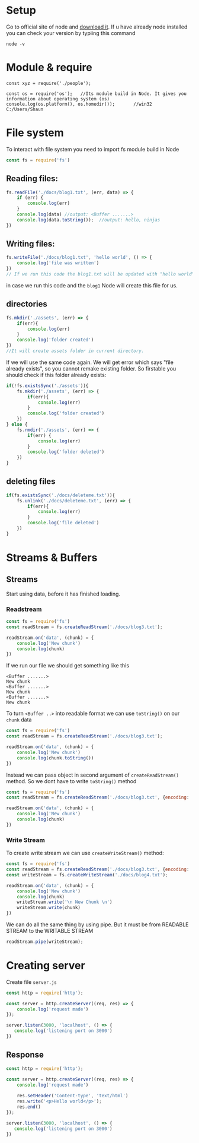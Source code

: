 # Setup

Go to official site of node and [download it](https://nodejs.org/en/). If u have already node installed you can check your version by typiing this command 

```
node -v
```

# Module & require

```
const xyz = require('./people'); 

const os = require('os');   //Its module build in Node. It gives you information about operating system (os)
console.log(os.platform(), os.homedir()); 		//win32  C:/Users/Shaun
```

# File system

To interact with file system you need to import fs module build in Node

```javascript
const fs = require('fs')
```

## Reading files:

```javascript
fs.readFile('./docs/blog1.txt', (err, data) => {
	if (err) {
        console.log(err)
    }
    console.log(data) //output: <Buffer .......>
    console.log(data.toString());  //output: hello, ninjas
})
```

## Writing files:

```javascript
fs.writeFile('./docs/blog1.txt', 'hello world', () => {
    console.log('file was written')
})      
// If we run this code the blog1.txt will be updated with "hello world"
```

in case we run this code and the `blog1` Node will create this file for us.

## directories

```javascript
fs.mkdir('./assets', (err) => {
	if(err){
		console.log(err)
	}
    console.log('folder created') 
})
//It will create assets folder in current directory.
```

If we will use the same code again. We will get error which says "file already exists", so you cannot remake existing folder. So firstable you should check if this folder already exists:

```javascript
if(!fs.existsSync('./assets')){
    fs.mkdir('./assets', (err) => {
        if(err){
            console.log(err)
        }
        console.log('folder created')
	})
} else {
    fs.rmdir('./assets', (err) => {
        if(err) {
            console.log(err)
        }
        console.log('folder deleted')
    })
}
```

## deleting files

```javascript
if(fs.existsSync('./docs/deleteme.txt')){
	fs.unlink('./docs/deleteme.txt', (err) => {
        if(err){
            console.log(err)
        }
        console.log('file deleted')
    })
}
```

# Streams & Buffers

## Streams

Start using data, before it has finished loading.

### Readstream

```javascript
const fs = require('fs')
const readStream = fs.createReadStream('./docs/blog3.txt');

readStream.on('data', (chunk) = {
    console.log('New chunk')
    console.log(chunk)
})
```

If we run our file we should get something like this

```
<Buffer .......>
New chunk
<Buffer .......>
New chunk
<Buffer .......>
New chunk
```

To turn `<Buffer ..>` into readable format we can use `toString()` on our `chunk` data

```javascript
const fs = require('fs')
const readStream = fs.createReadStream('./docs/blog3.txt');

readStream.on('data', (chunk) = {
    console.log('New chunk')
    console.log(chunk.toString())
})
```

Instead we can pass object in second argument of `createReadStream()` method. So we dont have to write `toString()` method

```javascript
const fs = require('fs')
const readStream = fs.createReadStream('./docs/blog3.txt', {encoding: 'utf8'});

readStream.on('data', (chunk) = {
    console.log('New chunk')
    console.log(chunk)
})
```

### Write Stream

To create write stream we can use `createWriteStream()` method:

```javascript
const fs = require('fs')
const readStream = fs.createReadStream('./docs/blog3.txt', {encoding: 'utf8'});
const writeStream = fs.createWriteStream('./docs/blog4.txt');

readStream.on('data', (chunk) = {
    console.log('New chunk')
    console.log(chunk)
	writeStream.write('\n New Chunk \n')
    writeStream.write(chunk)
})
```

We can do all the same thing by using pipe. But it must be from READABLE STREAM to the WRITABLE STREAM

```javascript
readStream.pipe(writeStream);
```

# Creating server

Create file `server.js`

```javascript
const http = require('http');

const server = http.createServer((req, res) => {
	console.log('request made')
});

server.listen(3000, 'localhost', () => {
   console.log('listening port on 3000')
})
```

## Response

```javascript
const http = require('http');

const server = http.createServer((req, res) => {
	console.log('request made')
    
    res.setHeader('Content-type', 'text/html')
    res.write('<p>Hello world</p>');
    res.end()
});

server.listen(3000, 'localhost', () => {
   console.log('listening port on 3000')
})
```


